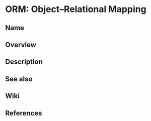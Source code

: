 # ORM: Object–Relational Mapping

## Name

## Overview

## Description

## See also

## Wiki

## References
